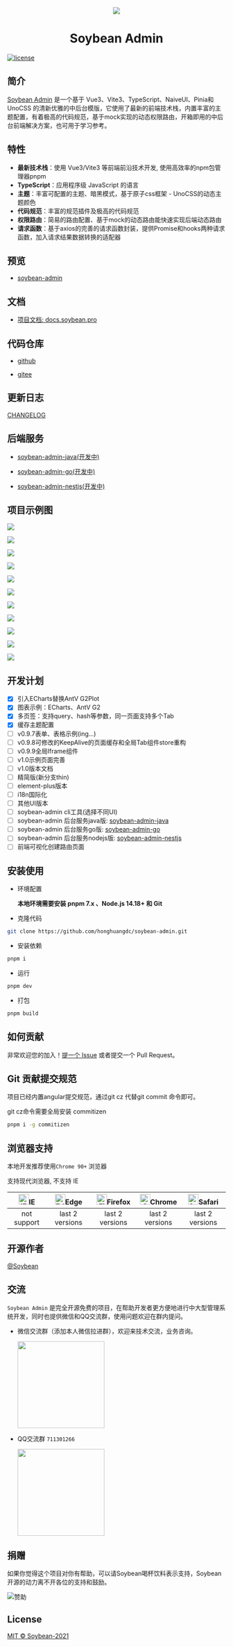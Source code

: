 <div align="center">
	<img src="https://i.loli.net/2021/11/24/x5lLfuSnEawBAgi.png"/>
	<h1>Soybean Admin</h1>
</div>

[![license](https://img.shields.io/badge/license-MIT-green.svg)](./LICENSE)

## 简介

[Soybean Admin](https://github.com/honghuangdc/soybean-admin) 是一个基于 Vue3、Vite3、TypeScript、NaiveUI、Pinia和UnoCSS 的清新优雅的中后台模版，它使用了最新的前端技术栈，内置丰富的主题配置，有着极高的代码规范，基于mock实现的动态权限路由，开箱即用的中后台前端解决方案，也可用于学习参考。

## 特性

- **最新技术栈**：使用 Vue3/Vite3 等前端前沿技术开发, 使用高效率的npm包管理器pnpm
- **TypeScript**：应用程序级 JavaScript 的语言
- **主题**：丰富可配置的主题、暗黑模式，基于原子css框架 - UnoCSS的动态主题颜色
- **代码规范**：丰富的规范插件及极高的代码规范
- **权限路由**：简易的路由配置、基于mock的动态路由能快速实现后端动态路由
- **请求函数**：基于axios的完善的请求函数封装，提供Promise和hooks两种请求函数，加入请求结果数据转换的适配器

## 预览

- [soybean-admin](https://soybean.pro/)

## 文档

- [项目文档: docs.soybean.pro](https://docs.soybean.pro)

## 代码仓库

- [github](https://github.com/honghuangdc/soybean-admin)

- [gitee](https://gitee.com/honghuangdc/soybean-admin)

## 更新日志
[CHANGELOG](./CHANGELOG.md)

## 后端服务

- [soybean-admin-java(开发中)](https://github.com/honghuangdc/soybean-admin-java)

- [soybean-admin-go(开发中)](https://github.com/honghuangdc/soybean-admin-go)

- [soybean-admin-nestjs(开发中)](https://github.com/honghuangdc/soybean-admin-nestjs)

## 项目示例图

![](https://s2.loli.net/2022/05/16/keOtgFH27r9nqYS.png)

![](https://s2.loli.net/2022/05/18/bW7mftiQexkvSTG.png)

![](https://s2.loli.net/2022/05/16/uV5nzjb3gYptAEl.png)

![](https://s2.loli.net/2022/05/16/rSnNHLdpuvkKxWq.png)

![](https://s2.loli.net/2022/05/18/Mt6YZqmDxO8v4uR.png)

![](https://s2.loli.net/2022/05/16/ktH5dcG3fuFOoKA.png)

![](https://s2.loli.net/2022/05/16/VPl6Ru1iCAhLcS4.png)

![](https://s2.loli.net/2022/05/16/bRlAKuHW7ZVh9DT.png)

![](https://s2.loli.net/2022/06/07/rY8TyAftM5dxspv.png)

![](https://s2.loli.net/2022/06/07/5GNBAd31IzQVjLP.png)

![](https://s2.loli.net/2022/06/07/rRSG6mEZpujOACT.png)





## 开发计划

- [x] 引入ECharts替换AntV G2Plot
- [x] 图表示例：ECharts、AntV G2
- [x] 多页签：支持query、hash等参数，同一页面支持多个Tab
- [x] 缓存主题配置
- [ ] v0.9.7表单、表格示例(ing...)
- [ ] v0.9.8可修改的KeepAlive的页面缓存和全局Tab组件store重构
- [ ] v0.9.9全局Iframe组件
- [ ] v1.0示例页面完善
- [ ] v1.0版本文档
- [ ] 精简版(新分支thin)
- [ ] element-plus版本
- [ ] i18n国际化
- [ ] 其他UI版本
- [ ] soybean-admin cli工具(选择不同UI)
- [ ] soybean-admin 后台服务java版: [soybean-admin-java](https://github.com/honghuangdc/soybean-admin-java)
- [ ] soybean-admin 后台服务go版: [soybean-admin-go](https://github.com/honghuangdc/soybean-admin-go)
- [ ] soybean-admin 后台服务nodejs版: [soybean-admin-nestjs](https://github.com/honghuangdc/soybean-admin-nestjs)
- [ ] 前端可视化创建路由页面

## 安装使用

- 环境配置

  **本地环境需要安装 pnpm 7.x 、Node.js 14.18+ 和 Git**


- 克隆代码

```bash
git clone https://github.com/honghuangdc/soybean-admin.git
```

- 安装依赖

```bash
pnpm i
```

- 运行

```bash
pnpm dev
```

- 打包

```bash
pnpm build
```

## 如何贡献

非常欢迎您的加入！[提一个 Issue](https://github.com/honghuangdc/soybean-admin/issues/new) 或者提交一个 Pull Request。

## Git 贡献提交规范

项目已经内置angular提交规范，通过git cz 代替git commit 命令即可。

git cz命令需要全局安装 commitizen

```bash
pnpm i -g commitizen
```

## 浏览器支持

本地开发推荐使用`Chrome 90+` 浏览器

支持现代浏览器, 不支持 IE

| [<img src="https://raw.githubusercontent.com/alrra/browser-logos/master/src/archive/internet-explorer_9-11/internet-explorer_9-11_48x48.png" alt="IE" width="24px" height="24px"  />](http://godban.github.io/browsers-support-badges/)IE | [<img src="https://raw.githubusercontent.com/alrra/browser-logos/master/src/edge/edge_48x48.png" alt=" Edge" width="24px" height="24px" />](http://godban.github.io/browsers-support-badges/)Edge | [<img src="https://raw.githubusercontent.com/alrra/browser-logos/master/src/firefox/firefox_48x48.png" alt="Firefox" width="24px" height="24px" />](http://godban.github.io/browsers-support-badges/)Firefox | [<img src="https://raw.githubusercontent.com/alrra/browser-logos/master/src/chrome/chrome_48x48.png" alt="Chrome" width="24px" height="24px" />](http://godban.github.io/browsers-support-badges/)Chrome | [<img src="https://raw.githubusercontent.com/alrra/browser-logos/master/src/safari/safari_48x48.png" alt="Safari" width="24px" height="24px" />](http://godban.github.io/browsers-support-badges/)Safari |
| :-: | :-: | :-: | :-: | :-: |
| not support | last 2 versions | last 2 versions | last 2 versions | last 2 versions |

## 开源作者

[@Soybean](https://github.com/honghuangdc)

## 交流

`Soybean Admin` 是完全开源免费的项目，在帮助开发者更方便地进行中大型管理系统开发，同时也提供微信和QQ交流群，使用问题欢迎在群内提问。

- 微信交流群（添加本人微信拉进群），欢迎来技术交流，业务咨询。

  <div style="text-align:left">
    <img src="https://s2.loli.net/2022/05/16/3YGBgXnVPJdslk8.jpg" style="width:200px" />
  </div>

- QQ交流群 `711301266`

  <div style="text-align:left">
    <img src="https://i.loli.net/2021/11/24/1J6REWXiHomU2kM.jpg" style="width:200px" />
  </div>

## 捐赠
如果你觉得这个项目对你有帮助，可以请Soybean喝杯饮料表示支持，Soybean开源的动力离不开各位的支持和鼓励。

![赞助](https://s2.loli.net/2022/01/24/i9cpq7lTCrKUoFf.png)

## License

[MIT © Soybean-2021](./LICENSE)
